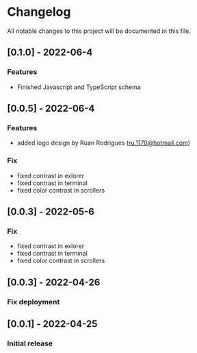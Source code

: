 # Changelog
All notable changes to this project will be documented in this file.




## [0.1.0] - 2022-06-4
### Features
- Finished Javascript and TypeScript schema



## [0.0.5] - 2022-06-4
### Features
- added logo design by Ruan Rodrigues (ru.1170@hotmail.com)



### Fix
- fixed contrast in exlorer
- fixed contrast in terminal
- fixed color contrast in scrollers


## [0.0.3] - 2022-05-6
### Fix
- fixed contrast in exlorer
- fixed contrast in terminal
- fixed color contrast in scrollers


## [0.0.3] - 2022-04-26
### Fix deployment


## [0.0.1] - 2022-04-25
### Initial release

